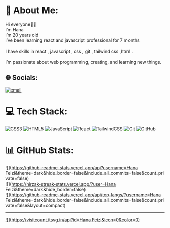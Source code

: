# 💫 About Me:
Hi everyone🙋‍♀️<br>I’m Hana<br>l’m 20 years old<br>i’ve been learning react and javascript professional for 7 months<br><br>I have skills in react , javascript , css , git , tailwind css ,html  .<br><br>I’m passionate about web programming, creating, and learning new things.


## 🌐 Socials:
[![email](https://img.shields.io/badge/Email-D14836?logo=gmail&logoColor=white)](mailto:hanafaizi83@gmail.com) 

# 💻 Tech Stack:
![CSS3](https://img.shields.io/badge/css3-%231572B6.svg?style=for-the-badge&logo=css3&logoColor=white) ![HTML5](https://img.shields.io/badge/html5-%23E34F26.svg?style=for-the-badge&logo=html5&logoColor=white) ![JavaScript](https://img.shields.io/badge/javascript-%23323330.svg?style=for-the-badge&logo=javascript&logoColor=%23F7DF1E) ![React](https://img.shields.io/badge/react-%2320232a.svg?style=for-the-badge&logo=react&logoColor=%2361DAFB) ![TailwindCSS](https://img.shields.io/badge/tailwindcss-%2338B2AC.svg?style=for-the-badge&logo=tailwind-css&logoColor=white) ![Git](https://img.shields.io/badge/git-%23F05033.svg?style=for-the-badge&logo=git&logoColor=white) ![GitHub](https://img.shields.io/badge/github-%23121011.svg?style=for-the-badge&logo=github&logoColor=white)
# 📊 GitHub Stats:
![](https://github-readme-stats.vercel.app/api?username=Hana Feizi&theme=dark&hide_border=false&include_all_commits=false&count_private=false)<br/>
![](https://nirzak-streak-stats.vercel.app/?user=Hana Feizi&theme=dark&hide_border=false)<br/>
![](https://github-readme-stats.vercel.app/api/top-langs/?username=Hana Feizi&theme=dark&hide_border=false&include_all_commits=false&count_private=false&layout=compact)

---
[![](https://visitcount.itsvg.in/api?id=Hana Feizi&icon=0&color=0)](https://visitcount.itsvg.in)

<!-- Proudly created with GPRM ( https://gprm.itsvg.in ) -->
